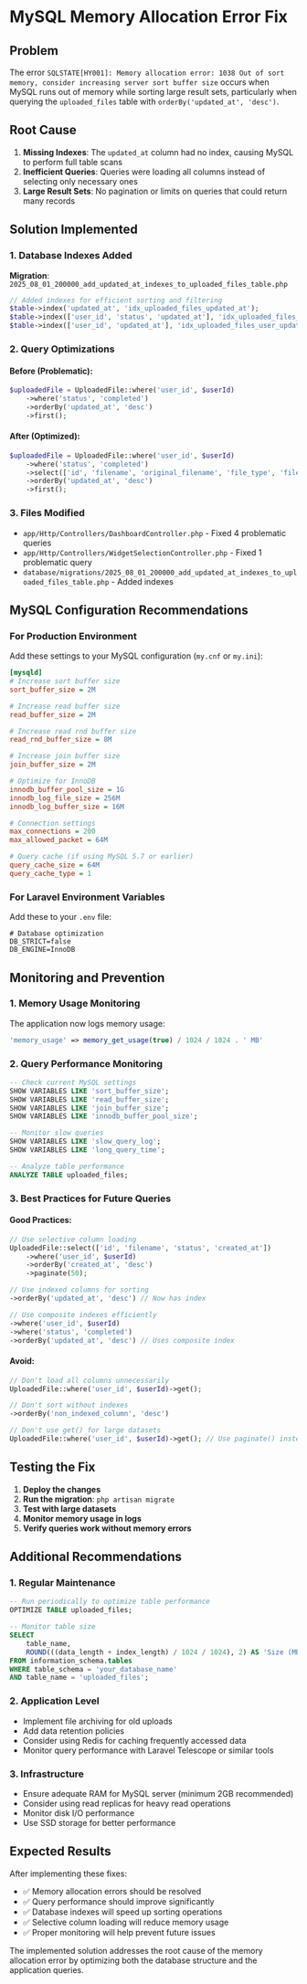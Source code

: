 # MySQL Memory Allocation Error Fix

## Problem
The error `SQLSTATE[HY001]: Memory allocation error: 1038 Out of sort memory, consider increasing server sort buffer size` occurs when MySQL runs out of memory while sorting large result sets, particularly when querying the `uploaded_files` table with `orderBy('updated_at', 'desc')`.

## Root Cause
1. **Missing Indexes**: The `updated_at` column had no index, causing MySQL to perform full table scans
2. **Inefficient Queries**: Queries were loading all columns instead of selecting only necessary ones
3. **Large Result Sets**: No pagination or limits on queries that could return many records

## Solution Implemented

### 1. Database Indexes Added
**Migration**: `2025_08_01_200000_add_updated_at_indexes_to_uploaded_files_table.php`

```php
// Added indexes for efficient sorting and filtering
$table->index('updated_at', 'idx_uploaded_files_updated_at');
$table->index(['user_id', 'status', 'updated_at'], 'idx_uploaded_files_user_status_updated');
$table->index(['user_id', 'updated_at'], 'idx_uploaded_files_user_updated');
```

### 2. Query Optimizations

#### Before (Problematic):
```php
$uploadedFile = UploadedFile::where('user_id', $userId)
    ->where('status', 'completed')
    ->orderBy('updated_at', 'desc')
    ->first();
```

#### After (Optimized):
```php
$uploadedFile = UploadedFile::where('user_id', $userId)
    ->where('status', 'completed')
    ->select(['id', 'filename', 'original_filename', 'file_type', 'file_size', 'status', 'processed_data', 'ai_insights', 'created_at', 'updated_at'])
    ->orderBy('updated_at', 'desc')
    ->first();
```

### 3. Files Modified
- `app/Http/Controllers/DashboardController.php` - Fixed 4 problematic queries
- `app/Http/Controllers/WidgetSelectionController.php` - Fixed 1 problematic query
- `database/migrations/2025_08_01_200000_add_updated_at_indexes_to_uploaded_files_table.php` - Added indexes

## MySQL Configuration Recommendations

### For Production Environment
Add these settings to your MySQL configuration (`my.cnf` or `my.ini`):

```ini
[mysqld]
# Increase sort buffer size
sort_buffer_size = 2M

# Increase read buffer size
read_buffer_size = 2M

# Increase read rnd buffer size
read_rnd_buffer_size = 8M

# Increase join buffer size
join_buffer_size = 2M

# Optimize for InnoDB
innodb_buffer_pool_size = 1G
innodb_log_file_size = 256M
innodb_log_buffer_size = 16M

# Connection settings
max_connections = 200
max_allowed_packet = 64M

# Query cache (if using MySQL 5.7 or earlier)
query_cache_size = 64M
query_cache_type = 1
```

### For Laravel Environment Variables
Add these to your `.env` file:

```env
# Database optimization
DB_STRICT=false
DB_ENGINE=InnoDB
```

## Monitoring and Prevention

### 1. Memory Usage Monitoring
The application now logs memory usage:
```php
'memory_usage' => memory_get_usage(true) / 1024 / 1024 . ' MB'
```

### 2. Query Performance Monitoring
```sql
-- Check current MySQL settings
SHOW VARIABLES LIKE 'sort_buffer_size';
SHOW VARIABLES LIKE 'read_buffer_size';
SHOW VARIABLES LIKE 'join_buffer_size';
SHOW VARIABLES LIKE 'innodb_buffer_pool_size';

-- Monitor slow queries
SHOW VARIABLES LIKE 'slow_query_log';
SHOW VARIABLES LIKE 'long_query_time';

-- Analyze table performance
ANALYZE TABLE uploaded_files;
```

### 3. Best Practices for Future Queries

#### Good Practices:
```php
// Use selective column loading
UploadedFile::select(['id', 'filename', 'status', 'created_at'])
    ->where('user_id', $userId)
    ->orderBy('created_at', 'desc')
    ->paginate(50);

// Use indexed columns for sorting
->orderBy('updated_at', 'desc') // Now has index

// Use composite indexes efficiently
->where('user_id', $userId)
->where('status', 'completed')
->orderBy('updated_at', 'desc') // Uses composite index
```

#### Avoid:
```php
// Don't load all columns unnecessarily
UploadedFile::where('user_id', $userId)->get();

// Don't sort without indexes
->orderBy('non_indexed_column', 'desc')

// Don't use get() for large datasets
UploadedFile::where('user_id', $userId)->get(); // Use paginate() instead
```

## Testing the Fix

1. **Deploy the changes**
2. **Run the migration**: `php artisan migrate`
3. **Test with large datasets**
4. **Monitor memory usage in logs**
5. **Verify queries work without memory errors**

## Additional Recommendations

### 1. Regular Maintenance
```sql
-- Run periodically to optimize table performance
OPTIMIZE TABLE uploaded_files;

-- Monitor table size
SELECT 
    table_name,
    ROUND(((data_length + index_length) / 1024 / 1024), 2) AS 'Size (MB)'
FROM information_schema.tables 
WHERE table_schema = 'your_database_name' 
AND table_name = 'uploaded_files';
```

### 2. Application Level
- Implement file archiving for old uploads
- Add data retention policies
- Consider using Redis for caching frequently accessed data
- Monitor query performance with Laravel Telescope or similar tools

### 3. Infrastructure
- Ensure adequate RAM for MySQL server (minimum 2GB recommended)
- Consider using read replicas for heavy read operations
- Monitor disk I/O performance
- Use SSD storage for better performance

## Expected Results

After implementing these fixes:
- ✅ Memory allocation errors should be resolved
- ✅ Query performance should improve significantly
- ✅ Database indexes will speed up sorting operations
- ✅ Selective column loading will reduce memory usage
- ✅ Proper monitoring will help prevent future issues

The implemented solution addresses the root cause of the memory allocation error by optimizing both the database structure and the application queries. 
